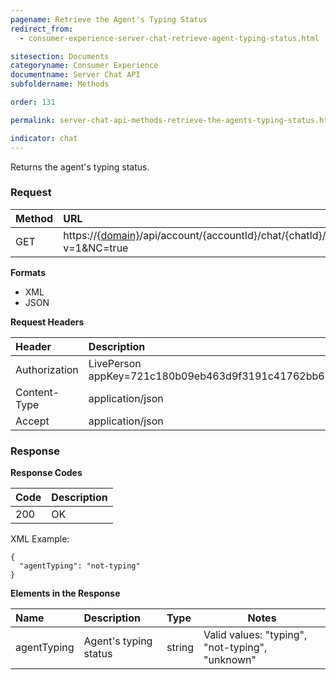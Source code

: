 ```yaml
---
pagename: Retrieve the Agent's Typing Status
redirect_from:
  - consumer-experience-server-chat-retrieve-agent-typing-status.html

sitesection: Documents
categoryname: Consumer Experience
documentname: Server Chat API
subfoldername: Methods

order: 131

permalink: server-chat-api-methods-retrieve-the-agents-typing-status.html

indicator: chat
---
```


Returns the agent's typing status.

### Request

| Method | URL |
| :--- | :--- |
| GET | https://[{domain}](/agent-domain-domain-api.html)/api/account/{accountId}/chat/{chatId}/info/agentTyping?v=1&NC=true |

**Formats**

- XML
- JSON

**Request Headers**

| Header | Description |
| :--- | :--- |
| Authorization | LivePerson appKey=721c180b09eb463d9f3191c41762bb68 |
| Content-Type | application/json |
| Accept | application/json |

### Response

**Response Codes**

| Code | Description |
| :--- | :--- |
| 200 | OK |

XML Example:

    {
      "agentTyping": "not-typing"
    }

**Elements in the Response**

| Name	| Description | Type |  Notes |
| :--- | :--- | :--- |  --- |
| agentTyping | Agent's typing status | string | Valid values: "typing", "not-typing", "unknown" |
